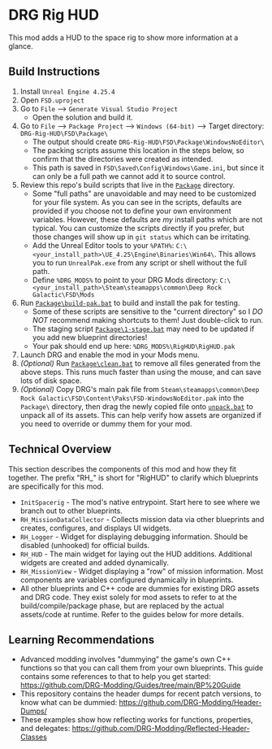 # DRG Rig HUD

This mod adds a HUD to the space rig to show more information at a glance.

## Build Instructions

1. Install `Unreal Engine 4.25.4`
1. Open `FSD.uproject`
1. Go to `File` --> `Generate Visual Studio Project`
   * Open the solution and build it.
1. Go to `File` --> `Package Project` --> `Windows (64-bit)` --> Target directory: `DRG-Rig-HUD\FSD\Package\`
   * The output should create `DRG-Rig-HUD\FSD\Package\WindowsNoEditor\`
   * The packing scripts assume this location in the steps below, so confirm that the directories were created as intended.
   * This path is saved in `FSD\Saved\Config\Windows\Game.ini`, but since it can only be a full path we cannot add it to source control.
1. Review this repo's build scripts that live in the [`Package`](https://github.com/Rampant-ai/DRG-Rig-HUD/tree/main/FSD/Package) directory.
   * Some "full paths" are unavoidable and may need to be customized for your file system. As you can see in the scripts, defaults are provided if you choose not to define your own environment variables. However, these defaults are _my_ install paths which are not typical. You can customize the scripts directly if you prefer, but those changes will show up in `git status` which can be irritating.
   * Add the Unreal Editor tools to your `%PATH%`: `C:\<your_install_path>\UE_4.25\Engine\Binaries\Win64\`. This allows you to run `UnrealPak.exe` from any script or shell without the full path.
   * Define `%DRG_MODS%` to point to your DRG Mods directory: `C:\<your_install_path>\Steam\steamapps\common\Deep Rock Galactic\FSD\Mods`
1. Run [`Package\build-pak.bat`](https://github.com/Rampant-ai/DRG-Rig-HUD/blob/main/FSD/Package/build-pak.bat) to build and install the pak for testing.
   * Some of these scripts are sensitive to the "current directory" so I *DO NOT* recommend making shortcuts to them! Just double-click to run.
   * The staging script [`Package\1-stage.bat`](https://github.com/Rampant-ai/DRG-Rig-HUD/blob/main/FSD/Package/1-stage.bat) may need to be updated if you add new blueprint directories!
   * Your pak should end up here: `%DRG_MODS%\RigHUD\RigHUD.pak`
1. Launch DRG and enable the mod in your Mods menu.
1. _(Optional)_ Run [`Package\clean.bat`](https://github.com/Rampant-ai/DRG-Rig-HUD/blob/main/FSD/Package/clean.bat) to remove all files generated from the above steps. This runs much faster than using the mouse, and can save lots of disk space.
1. _(Optional)_ Copy DRG's main pak file from `Steam\steamapps\common\Deep Rock Galactic\FSD\Content\Paks\FSD-WindowsNoEditor.pak` into the `Package\` directory, then drag the newly copied file onto [`unpack.bat`](https://github.com/Rampant-ai/DRG-Rig-HUD/blob/main/FSD/Package/unpack.bat) to unpack all of its assets. This can help verify how assets are organized if you need to override or dummy them for your mod.

## Technical Overview

This section describes the components of this mod and how they fit together. The prefix "RH_" is short for "RigHUD" to clarify which blueprints are specifically for this mod.

* `InitSpacerig` - The mod's native entrypoint. Start here to see where we branch out to other blueprints.
* `RH_MissionDataCollector` - Collects mission data via other blueprints and creates, configures, and displays UI widgets.
* `RH_Logger` - Widget for displaying debugging information. Should be disabled (unhooked) for official builds.
* `RH_HUD` - The main widget for laying out the HUD additions. Additional widgets are created and added dynamically.
* `RH_MissionView` - Widget displaying a "row" of mission information. Most components are variables configured dynamically in blueprints.
* All other blueprints and C++ code are dummies for existing DRG assets and DRG code. They exist solely for mod assets to refer to at the build/compile/package phase, but are replaced by the actual assets/code at runtime. Refer to the guides below for more details.

## Learning Recommendations

* Advanced modding involves "dummying" the game's own C++ functions so that you can call them from your own blueprints. This guide contains some references to that to help you get started: https://github.com/DRG-Modding/Guides/tree/main/BP%20Guide
* This repository contains the header dumps for recent patch versions, to know what can be dummied: https://github.com/DRG-Modding/Header-Dumps/
* These examples show how reflecting works for functions, properties, and delegates: https://github.com/DRG-Modding/Reflected-Header-Classes
